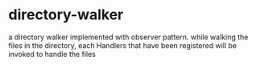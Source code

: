 # directory-walker
a directory walker implemented with observer pattern. 
while walking the files in the directory, each Handlers that have been registered will be invoked to handle the files
